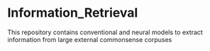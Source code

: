 # Information_Retrieval
This repository contains conventional and neural models to extract information from large external commonsense corpuses
